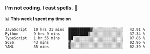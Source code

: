 ### I'm not coding. I cast spells. 🎩

📊 **This week I spent my time on**
<!--START_SECTION:waka-->
```text
JavaScript   10 hrs 31 mins  ██████████▓░░░░░░░░░░░░░░   42.91 % 
Python       9 hrs 9 mins    █████████▒░░░░░░░░░░░░░░░   37.34 % 
TypeScript   1 hr 55 mins    ██░░░░░░░░░░░░░░░░░░░░░░░   07.86 % 
SCSS         43 mins         ▓░░░░░░░░░░░░░░░░░░░░░░░░   02.96 % 
YAML         35 mins         ▓░░░░░░░░░░░░░░░░░░░░░░░░   02.39 % 
```
<!--END_SECTION:waka-->
